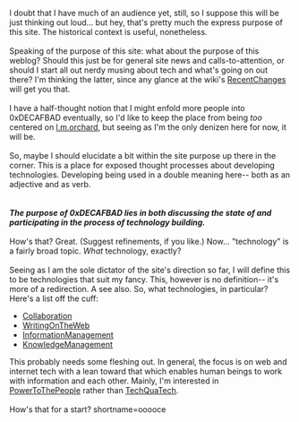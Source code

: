 I doubt that I have much of an audience yet, still, so I suppose this will be just thinking out loud... but hey, that's pretty much the express purpose of this site.  The historical context is useful, nonetheless.
<br /><br />
Speaking of the purpose of this site: what about the purpose of this weblog?  Should this just be for general site news and calls-to-attention, or should I start all out nerdy musing about tech and what's going on out there?  I'm thinking the latter, since any glance at the wiki's <a href="http://www.decafbad.com/twiki/bin/view/Main/RecentChanges">RecentChanges</a> will get you that.
<br /><br />
I have a half-thought notion that I might enfold more people into 0xDECAFBAD eventually, so I'd like to keep the place from being <i>too</i> centered on <a href="http://www.decafbad.com/twiki/bin/view/Main/LesOrchard">l.m.orchard</a>, but seeing as I'm the only denizen here for now, it will be. 
<br /><br />
So, maybe I should elucidate a bit within the site purpose up there in the corner.  This is a place for exposed thought processes about developing technologies.  Developing being used in a double meaning here-- both as an adjective and as verb.  
<br /><br />
<b><i>The purpose of 0xDECAFBAD lies in both discussing the state of and participating in the process of technology building.</i></b>
<br /><br />
How's that?  Great.  (Suggest refinements, if you like.)  Now...  "technology" is a fairly broad topic.  <i>What</i> technology, exactly?
<br /><br />
Seeing as I am the sole dictator of the site's direction so far, I will define this to be technologies that suit my fancy.  This, however is no definition-- it's more of a redirection.  A see also.  So, what technologies, in particular?  Here's a list off the cuff:<ul>
<li><a href="http://www.decafbad.com/twiki/bin/view/Main/Collaboration">Collaboration</a></li>
<li><a href="http://www.decafbad.com/twiki/bin/view/Main/WritingOnTheWeb">WritingOnTheWeb</a></li>
<li><a href="http://www.decafbad.com/twiki/bin/view/Main/InformationManagement">InformationManagement</a></li>
<li><a href="<a href="http://www.decafbad.com/twiki/bin/view/Main/KnowledgeManagement">KnowledgeManagement</a></li>
</ul>This probably needs some fleshing out.  In general, the focus is on web and internet tech with a lean toward that which enables human beings to work with information and each other.  Mainly, I'm interested in <a href="http://www.decafbad.com/twiki/bin/view/Main/PowerToThePeople">PowerToThePeople</a> rather than <a href="http://www.decafbad.com/twiki/bin/view/Main/TechQuaTech">TechQuaTech</a>.
<br /><br />
How's that for a start?
<!--more-->
shortname=ooooce
